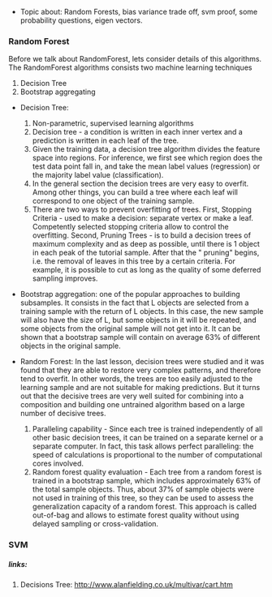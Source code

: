 - Topic about: Random Forests, bias variance trade off, svm proof, some probability questions, eigen vectors.

### Random Forest

Before we talk about RandomForest, lets consider details of this algorithms.
The RandomForest algorithms consists two machine learning techniques
1. Decision Tree
2. Bootstrap aggregating

- Decision Tree:
    1. Non-parametric, supervised learning algorithms
    2. Decision tree - a condition is written in each inner vertex and a prediction is written in each leaf of the tree.
    3. Given the training data, a decision tree algorithm divides the feature space into regions. 
    For inference, we first see which region does the test data point fall in, and take the mean label values (regression) or the majority label value (classification).
    4. In the general section the decision trees are very easy to overfit. 
    Among other things, you can build a tree where each leaf will correspond to one object of the training sample.
    5. There are two ways to prevent overfitting of trees. 
    First, Stopping Criteria - used to make a decision: separate vertex or make a leaf.
    Competently selected stopping criteria allow to control the overfitting.
    Second, Pruning Trees - is to build a decision trees of maximum complexity and as deep as possible, until there is 1 object in each peak of the tutorial sample.
After that the " pruning" begins, i.e. the removal of leaves in this tree by a certain criteria. 
For example, it is possible to cut as long as the quality of some deferred sampling improves.

- Bootstrap aggregation: 
one of the popular approaches to building subsamples. 
It consists in the fact that L objects are selected from a training sample with the return of L objects. 
In this case, the new sample will also have the size of L, but some objects in it will be repeated, and some objects from the original sample will not get into it. 
It can be shown that a bootstrap sample will contain on average 63% of different objects in the original sample.


- Random Forest:
In the last lesson, decision trees were studied and it was found that they are able to restore very complex patterns, and therefore tend to overfit. 
In other words, the trees are too easily adjusted to the learning sample and are not suitable for making predictions.
But it turns out that the decisive trees are very well suited for combining into a composition and building one untrained algorithm based on a large number of decisive trees.
    1. Paralleling capability - Since each tree is trained independently of all other basic decision trees, it can be trained on a separate kernel or a separate computer.
    In fact, this task allows perfect paralleling: the speed of calculations is proportional to the number of computational cores involved.
    2. Random forest quality evaluation - Each tree from a random forest is trained in a bootstrap sample, which includes approximately 63% of the total sample objects. Thus, about 37% of sample objects were not used in training of this tree, so they can be used to assess the generalization capacity of a random forest.
    This approach is called out-of-bag and allows to estimate forest quality without using delayed sampling or cross-validation.


### SVM


##### links:
1. Decisions Tree: http://www.alanfielding.co.uk/multivar/cart.htm
